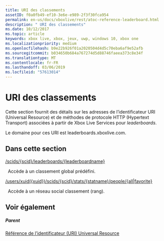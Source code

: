 ```yaml
---
title: URI des classements
assetID: f0a0fb49-ef10-3e6e-e989-2f3f30fca954
permalink: en-us/docs/xboxlive/rest/atoc-reference-leaderboard.html
description: " URI des classements"
ms.date: 10/12/2017
ms.topic: article
keywords: xbox live, xbox, jeux, uwp, windows 10, xbox one
ms.localizationpriority: medium
ms.openlocfilehash: b9e22b926f01a2020504d4d5c70eba6af9e52afb
ms.sourcegitcommit: b034650b684a767274d5d88746faeea373c8e34f
ms.translationtype: MT
ms.contentlocale: fr-FR
ms.lasthandoff: 03/06/2019
ms.locfileid: "57613014"
---
```

# <a name="leaderboards-uris"></a>URI des classements

Cette section fournit des détails sur les adresses de l’identificateur URI (Universal Resource) et de méthodes de protocole HTTP (Hypertext Transport) associées à partir de Xbox Live Services pour *leaderboards*.

Le domaine pour ces URI est leaderboards.xboxlive.com.

<a id="ID4EDB"></a>


## <a name="in-this-section"></a>Dans cette section

[/scids/{scid}/leaderboards/{leaderboardname}](uri-scidsscidleaderboardsleaderboardname.md)

&nbsp;&nbsp;Accède à un classement global prédéfini.

[/users/xuid({xuid})/scids/{scid}/stats/{statname)/people/{all\|favorite}](uri-usersxuidscidstatnamepeople.md)

&nbsp;&nbsp;Accède à un réseau social classement (rang).
 
<a id="ID4EMB"></a>


## <a name="see-also"></a>Voir également

<a id="ID4EOB"></a>


##### <a name="parent"></a>Parent

[Référence de l’identificateur (URI) Universal Resource](../atoc-xboxlivews-reference-uris.md)
